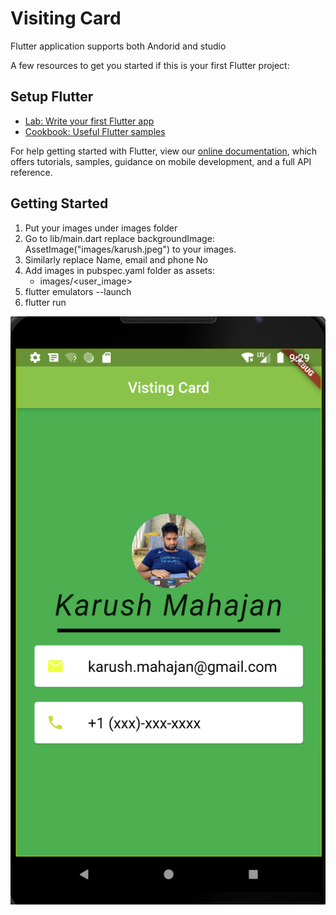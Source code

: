 # Visiting Card

Flutter application supports both Andorid and studio

A few resources to get you started if this is your first Flutter project:

## Setup Flutter

- [Lab: Write your first Flutter app](https://flutter.dev/docs/get-started/codelab)
- [Cookbook: Useful Flutter samples](https://flutter.dev/docs/cookbook)

For help getting started with Flutter, view our
[online documentation](https://flutter.dev/docs), which offers tutorials,
samples, guidance on mobile development, and a full API reference.


## Getting Started

1. Put your images under images folder
2. Go to lib/main.dart replace backgroundImage: AssetImage("images/karush.jpeg") to your images. 
3. Similarly replace Name, email and phone No
4. Add images in pubspec.yaml folder as 
  assets:
    - images/<user_image>
5. flutter emulators --launch <device>
6. flutter run

<img src = output/flutter_user.png width="700px">
